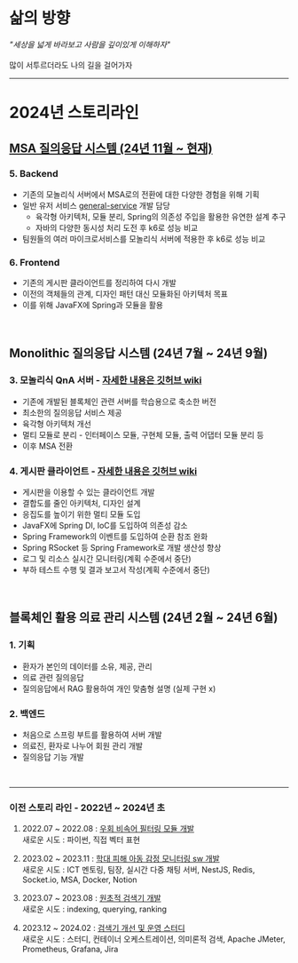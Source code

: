 # 삶의 방향
_"세상을 넓게 바라보고 사람을 깊이있게 이해하자"_
<br> <br> 많이 서투르더라도 나의 길을 걸어가자
<hr> 

<!--
|          | 목표                                                                                   |
| -------- | ------------------------------------------------------------------------------------- |
| 학습      | 해보면서 배우자!                                                                         |
| 협업      | 적극적인 코드 리뷰, JavaDoc으로 문서화, 깃허브(위키, 이슈, 프로젝트)로 진행 과정 공유                |
| PM       | 프로젝트의 진행 상황과 방향에 대한 팀원들 이해 동기화, 서로에 대한 이해도 향상, 프로젝트 간 일정 관리     |
| 설계 전환  | 전통적 모놀리식 설계, 모듈러 모놀리식 설계, MSA 전환                                            |
| 트랜잭션   | 락, MVCC, 격리수준에 대한 다양한 시도와 성능 측정                                              |
| DB 전환   | 육각형 아키텍처와 saga 패턴으로 손쉽게 MySQL(JPA <-> MyBatis) <-> MongoDB 전환                 |
| 코드 검증  | 단위 테스트와 통합 테스트들을 활용하여 품질 보장                                                |
| CI/CD    | 마이크로서비스에 적용                                                                      |
| 성능 체크  | 부하테스트에 대한 결과 보고서 작성                                                           |
| 모니터링   | 리소스와 로그에 대해 수집, 전송, 가공, 표현                                                   |
--> 

# 2024년 스토리라인 
## [MSA 질의응답 시스템 (24년 11월 ~ 현재)](https://github.com/orgs/Micro-Answer/repositories)
### 5. Backend
- 기존의 모놀리식 서버에서 MSA로의 전환에 대한 다양한 경험을 위해 기획
- 일반 유저 서비스  [general-service](https://github.com/Micro-Answer/msa-general-service) 개발 담당
  - 육각형 아키텍처, 모듈 분리, Spring의 의존성 주입을 활용한 유연한 설계 추구
  - 자바의 다양한 동시성 처리 도전 후 k6로 성능 비교 
- 팀원들의 여러 마이크로서비스를 모놀리식 서버에 적용한 후 k6로 성능 비교 

### 6. Frontend
- 기존의 게시판 클라이언트를 정리하여 다시 개발
- 이전의 객체들의 관계, 디자인 패턴 대신 모듈화된 아키텍처 목표
- 이를 위해 JavaFX에 Spring과 모듈을 활용
<br>

## Monolithic 질의응답 시스템 (24년 7월 ~ 24년 9월)
### 3. 모놀리식 QnA 서버 - [자세한 내용은 깃허브 wiki](https://github.com/Does-It-Matters/my-health-block-ap-server/wiki)
- 기존에 개발된 블록체인 관련 서버를 학습용으로 축소한 버전
- 최소한의 질의응답 서비스 제공
- 육각형 아키텍처 개선
- 멀티 모듈로 분리 - 인터페이스 모듈, 구현체 모듈, 출력 어댑터 모듈 분리 등
- 이후 MSA 전환

### 4. 게시판 클라이언트 - [자세한 내용은 깃허브 wiki](https://github.com/Does-It-Matters/medical-qna-client/wiki)
- 게시판을 이용할 수 있는 클라이언트 개발
- 결합도를 줄인 아키텍처, 디자인 설계
- 응집도를 높이기 위한 멀티 모듈 도입
- JavaFX에 Spring DI, IoC를 도입하여 의존성 감소
- Spring Framework의 이벤트를 도입하여 순환 참조 완화
- Spring RSocket 등 Spring Framework로 개발 생산성 향상
- 로그 및 리소스 실시간 모니터링(계획 수준에서 중단)
- 부하 테스트 수행 및 결과 보고서 작성(계획 수준에서 중단)
<br>

## 블록체인 활용 의료 관리 시스템 (24년 2월 ~ 24년 6월)
### 1. 기획 
- 환자가 본인의 데이터를 소유, 제공, 관리
- 의료 관련 질의응답
- 질의응답에서 RAG 활용하여 개인 맞춤형 설명 (실제 구현 x)

### 2. 백엔드
- 처음으로 스프링 부트를 활용하여 서버 개발
- 의료진, 환자로 나누어 회원 관리 개발
- 질의응답 기능 개발
<br>

---

### 이전 스토리 라인 - 2022년 ~ 2024년 초
1. 2022.07 ~ 2022.08 : [우회 비속어 필터링 모듈 개발](https://github.com/orgs/bad-word-filter/repositories)
<br> 새로운 시도 : 파이썬, 직접 벡터 표현
<!--
목표: 벡터에 대한 이해
개요: 비속어 집합 내 단어와 유사한 우회 표현 탐지 모듈 개발
핵심 내용: 1) 모양이 유사한 음소, 기호, 숫자 등을 유사한 벡터로 표현 <br> 2) 학습 모델을 활용하지 않고 직접 벡터로 표현<br>3) 코사인 유사도로 비속어 유사도 판단
예시: [1, 0.5, 0.5, 0.5, 0, 0, 0,  ..., 0] -> ㅇ <br> [0.5, 1, 0.5, 0.5, 0, 0, 0,  ..., 0] -> 0
-->

2. 2023.02 ~ 2023.11 : [학대 피해 아동 감정 모니터링 sw 개발](https://github.com/orgs/hope-chat/repositories)
<br> 새로운 시도 : ICT 멘토링, 팀장, 실시간 다중 채팅 서버, NestJS, Redis, Socket.io, MSA, Docker, Notion
<!--
목표: 자연어 처리 학습 모델을 활용해서 사회에 도움이 되는 팀 프로젝트 기획, 개발, 협업
개요: - 아동<br> chat gpt 모델과 채팅 <br><br> - 전문가<br> 감성 분석 모델이 아동의 채팅을 분석한 결과를 모니터링<br> 필요시 아동과 채팅 상담
수행 내용: 1) MSA 고려한 백엔드 설계 <br> 2) NestJS, Flask 활용하여 서버 구현 <br> 3) Redis, Socket.io 활용하여 다중 채팅 서버 구현 <br> 4) Docker로 컨테이너 이미지 빌드
서버<br>(서비스): 메인 서버(API 서버), 감성 분석 서버, 챗봇 채팅 서버, 아동과 전문가 채팅 서버
언어: TypeScript, JavaScript, Python
기타: MySQL, TypeORM, Notion, GitLab
-->

3. 2023.07 ~ 2023.08 : [원초적 검색기 개발](https://github.com/orgs/simple-search-engine/repositories)
<br> 새로운 시도 : indexing, querying, ranking
<!--
목표: 검색엔진에 대한 이해
개요: 형태소를 바탕으로 검색하는 원초적인 검색기
수행 내용: 1) indexing: 문서 테이블과 형태소 기반 역색인 테이블에 저장 <br> 2) querying: 형태소 기반으로 사용자 검색 문장(쿼리) 분석 <br> 3) ranking: 찾은 문서들 중 TF-IDF와 벡터 거리 계산으로 사용자 쿼리와 관련도 계산
서버<br>(서비스): 메인 서버, 형태소 분석 서버, ranking 서버
언어: TypeScript, Python
기타: NestJS, Flask, MySQL
참고 도서: '검색을 위한 딥러닝' 토마소 테오필리 저
-->

4. 2023.12 ~ 2024.02 : [검색기 개선 및 운영 스터디](https://github.com/orgs/simple-search-engine/repositories)
<br> 새로운 시도 : 스터디, 컨테이너 오케스트레이션, 의미론적 검색, Apache JMeter, Prometheus, Grafana, Jira
<!--
목표: 안정적 서버 운용
개요: 1) 기존 원초적 검색기에 SBERT 적용 <br> 2) 가용성을 위한 컨테이너 운영, 모니터링, 부하 테스트 <br> 2) 스터디식으로 공유(Jira, Notion)
수행 내용: 1) SBERT: 사용자 쿼리와 문서를 TF-IDF가 아닌 문맥 의미로 임베딩 <br> 2) 컨테이너: 도커로 이미지 빌드, Rancher Desktop로 운영 <br> 3) 모니터링: Prometheus, Grafana로 메트릭 모니터링 <br> 4) 부하 테스트: Apache JMeter로 사용자 요청 테스트 <br> 5) 스터디: 다양한 관심 분야(NLP, 컨테이너 등), 프로젝트 진행 상황 공유
참고 도서: '쿠버네티스 교과서' 엘튼 스톤맨 저
-->
